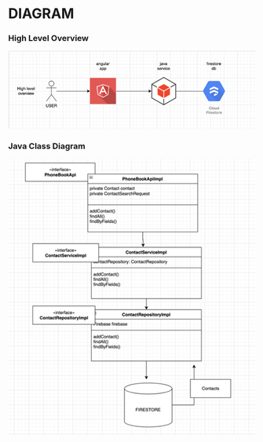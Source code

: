 
# DIAGRAM #

### High Level Overview ###
![img.png](img.png)
### Java Class Diagram ###
![img_1.png](img_1.png)



